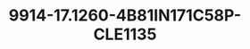 ---
title: 9914-17.1260-4B81IN171C58P-CLE1135
image: 9914-17.1260-4B81IN171C58P-CLE1135.jpg
brand: classic-collection
layout: vestito
---